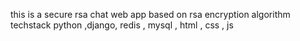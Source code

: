 
this is a secure rsa chat web app based on rsa encryption algorithm
techstack
python ,django, redis , mysql , html , css , js 

